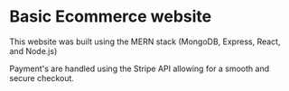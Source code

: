 # Basic Ecommerce website

This website was built using the MERN stack (MongoDB, Express, React, and Node.js)

Payment's are handled using the Stripe API allowing for a smooth and secure checkout.
